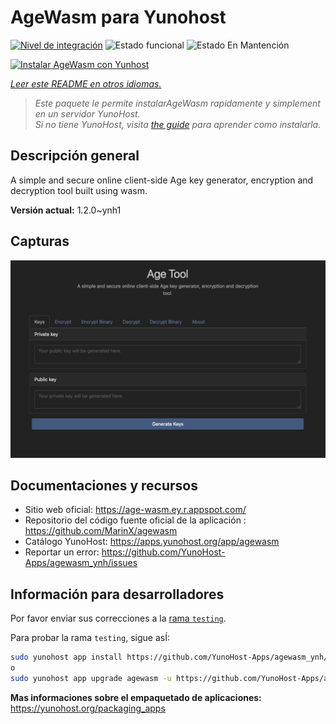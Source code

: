 <!--
Este archivo README esta generado automaticamente<https://github.com/YunoHost/apps/tree/master/tools/readme_generator>
No se debe editar a mano.
-->

# AgeWasm para Yunohost

[![Nivel de integración](https://apps.yunohost.org/badge/integration/agewasm)](https://ci-apps.yunohost.org/ci/apps/agewasm/)
![Estado funcional](https://apps.yunohost.org/badge/state/agewasm)
![Estado En Mantención](https://apps.yunohost.org/badge/maintained/agewasm)

[![Instalar AgeWasm con Yunhost](https://install-app.yunohost.org/install-with-yunohost.svg)](https://install-app.yunohost.org/?app=agewasm)

*[Leer este README en otros idiomas.](./ALL_README.md)*

> *Este paquete le permite instalarAgeWasm rapidamente y simplement en un servidor YunoHost.*  
> *Si no tiene YunoHost, visita [the guide](https://yunohost.org/install) para aprender como instalarla.*

## Descripción general

A simple and secure online client-side Age key generator, encryption and decryption tool built using wasm.

**Versión actual:** 1.2.0~ynh1

## Capturas

![Captura de AgeWasm](./doc/screenshots/screenshot.png)

## Documentaciones y recursos

- Sitio web oficial: <https://age-wasm.ey.r.appspot.com/>
- Repositorio del código fuente oficial de la aplicación : <https://github.com/MarinX/agewasm>
- Catálogo YunoHost: <https://apps.yunohost.org/app/agewasm>
- Reportar un error: <https://github.com/YunoHost-Apps/agewasm_ynh/issues>

## Información para desarrolladores

Por favor enviar sus correcciones a la [rama `testing`](https://github.com/YunoHost-Apps/agewasm_ynh/tree/testing).

Para probar la rama `testing`, sigue asÍ:

```bash
sudo yunohost app install https://github.com/YunoHost-Apps/agewasm_ynh/tree/testing --debug
o
sudo yunohost app upgrade agewasm -u https://github.com/YunoHost-Apps/agewasm_ynh/tree/testing --debug
```

**Mas informaciones sobre el empaquetado de aplicaciones:** <https://yunohost.org/packaging_apps>
